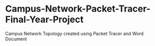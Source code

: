 # Campus-Network-Packet-Tracer-Final-Year-Project
Campus Network Topology created using Packet Tracer and Word Document
